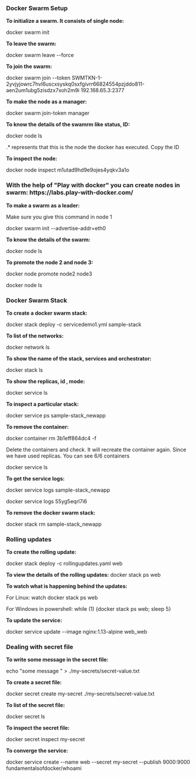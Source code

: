 <h3> Docker Swarm Setup </h3>

**To initialize a swarm. It consists of single node:**

docker swarm init	

**To leave the swarm:**

docker swarm leave --force	

**To join the swarm:**

docker swarm join --token SWMTKN-1-2yvjyjowrc7hvl6uscxsyskq0sxfgivrr66824554pzjddo811-aen2um1ubg5zisdzx7xoh2m9i 192.168.65.3:2377	

**To make the node as a manager:**

docker swarm join-token manager	

**To know the details of the swamrm like status, ID:**

docker node ls	 

.* represents that this is the node the docker has executed. Copy the ID

**To inspect the node:**

docker node inspect m1utad9hd9e9ojes4yqkv3a1o	


<h3> With the help of "Play with docker" you can create nodes in swarm: https://labs.play-with-docker.com/ </h3>

**To make a swarm as a leader:** 

Make sure you give this command in node 1

docker swarm init --advertise-addr=eth0  

**To know the details of the swarm:**

docker node ls

**To promote the node 2 and node 3:**

docker node promote node2 node3

docker node ls

<h3> Docker Swarm Stack </h3>

**To create a docker swarm stack:**

docker stack deploy -c servicedemo1.yml sample-stack

**To list of the networks:**

docker network ls

**To show the name of the stack, services and orchestrator:**

docker stack ls	

**To show the replicas, id , mode:**

docker service ls	

**To inspect a particular stack:**

docker service ps sample-stack_newapp	

**To remove the container:**

docker container rm 3b1eff864dc4  -f

Delete the containers and check. It will recreate the container again. Since we have used replicas. You can see 6/6 containers

docker service ls

**To get the service logs:**

docker service logs sample-stack_newapp	

docker service logs 55yg5eqrl7i6	

**To remove the docker swarm stack:**

docker stack rm sample-stack_newapp

<h3> Rolling updates </h3>

**To create the rolling update:**

docker stack deploy -c rollingupdates.yaml web	

**To view the details of the rolling updates:**
docker stack ps web	

**To watch what is happening behind the updates:**

For Linux:
watch docker stack ps web

For Windows in powershell:
while (1) {docker stack ps web; sleep 5} 

**To update the service:**

docker service update --image nginx:1.13-alpine web_web	

<h3>Dealing with secret file</h3>

**To write some message in the secret file:**

echo  "some message " > ./my-secrets/secret-value.txt 	

**To create a secret file:**

docker secret create my-secret ./my-secrets/secret-value.txt	

**To list of the secret file:**

docker secret ls	

**To inspect the secret file:**

docker secret inspect my-secret	

**To converge the service:**

docker service create --name web --secret my-secret --publish 9000:9000 fundamentalsofdocker/whoami	
